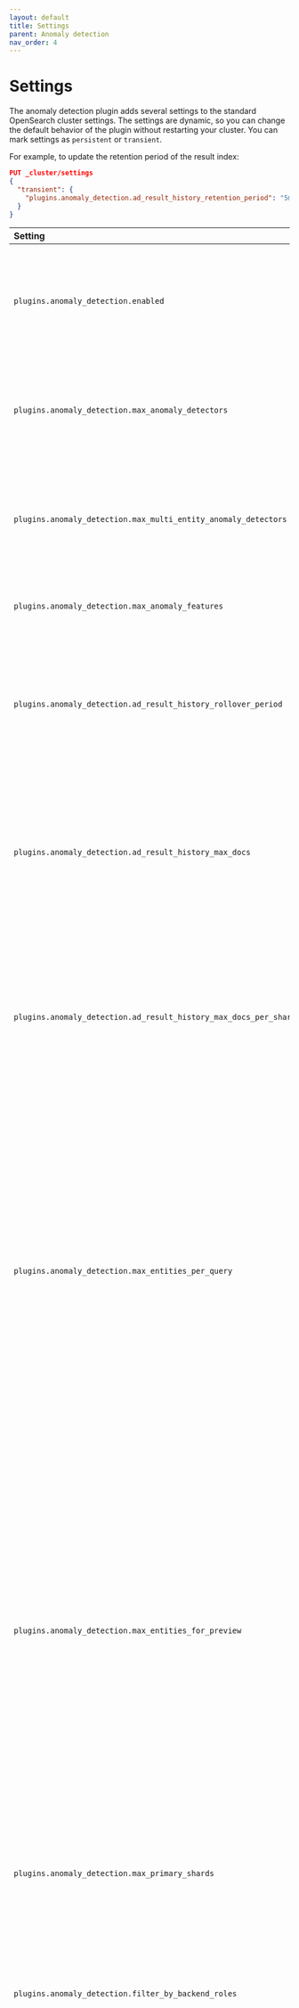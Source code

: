 ```yaml
---
layout: default
title: Settings
parent: Anomaly detection
nav_order: 4
---
```


# Settings

The anomaly detection plugin adds several settings to the standard OpenSearch cluster settings.
The settings are dynamic, so you can change the default behavior of the plugin without restarting your cluster.
You can mark settings as `persistent` or `transient`.

For example, to update the retention period of the result index:

```json
PUT _cluster/settings
{
  "transient": {
    "plugins.anomaly_detection.ad_result_history_retention_period": "5m"
  }
}
```

Setting | Default | Description
:--- | :--- | :---
`plugins.anomaly_detection.enabled` | True | Whether the anomaly detection plugin is enabled or not. If disabled, all detectors immediately stop running.
`plugins.anomaly_detection.max_anomaly_detectors` | 1,000 | The maximum number of non-high cardinality detectors (no category field) users can create.
`plugins.anomaly_detection.max_multi_entity_anomaly_detectors` | 10 | The maximum number of high cardinality detectors (with category field) in a cluster.
`plugins.anomaly_detection.max_anomaly_features` | 5 | The maximum number of features for a detector.
`plugins.anomaly_detection.ad_result_history_rollover_period` | 12h | How often the rollover condition is checked. If `true`, the anomaly detection plugin rolls over the result index to a new index.
`plugins.anomaly_detection.ad_result_history_max_docs` | 250,000,000 | The maximum number of documents in one result index. The anomaly detection plugin only counts refreshed documents in the primary shards.
`plugins.anomaly_detection.ad_result_history_max_docs_per_shard` | 1,350,000,000 | The maximum number of documents in a single shard of the result index. The anomaly detection plugin only counts the refreshed documents in the primary shards.
`plugins.anomaly_detection.max_entities_per_query` | 1,000,000 | The maximum unique values per detection interval for high cardinality detectors. By default, if the category field(s) have more than the configured unique values in a detector interval, the anomaly detection plugin orders them by the natural ordering of categorical values (for example, entity `ab` comes before `bc`) and then selects the top values.
`plugins.anomaly_detection.max_entities_for_preview` | 5 | The maximum unique category field values displayed with the preview operation for high cardinality detectors. By default, if the category field(s) have more than the configured unique values in a detector interval, the anomaly detection plugin orders them by the natural ordering of categorical values (for example, entity `ab` comes before `bc`) and then selects the top values.
`plugins.anomaly_detection.max_primary_shards` | 10 | The maximum number of primary shards an anomaly detection index can have.
`plugins.anomaly_detection.filter_by_backend_roles` | False | When you enable the security plugin and set this to `true`, the anomaly detection plugin filters results based on the user's backend role(s).
`plugins.anomaly_detection.max_batch_task_per_node` | 10 | Starting a historical analysis triggers a batch task. This setting is the number of batch tasks that you can run per data node. You can tune this setting from 1 to 1,000. If the data nodes can’t support all batch tasks and you’re not sure if the data nodes are capable of running more historical analysis, add more data nodes instead of changing this setting to a higher value. Increasing this value might bring more load on each data node.
`plugins.anomaly_detection.max_old_ad_task_docs_per_detector` | 1 | You can run historical analysis for the same detector many times. For each run, the anomaly detection plugin creates a new task. This setting is the number of previous tasks the plugin keeps. Set this value to at least 1 to track its last run. You can keep a maximum of 1,000 old tasks to avoid overwhelming the cluster.
`plugins.anomaly_detection.batch_task_piece_size` | 1,000 | The date range for a historical task is split into smaller pieces and the anomaly detection plugin runs the task piece by piece. Each piece contains 1,000 detection intervals by default. For example, if detector interval is 1 minute and one piece is 1,000 minutes, the feature data is queried every 1,000 minutes. You can change this setting from 1 to 10,000.
`plugins.anomaly_detection.batch_task_piece_interval_seconds` | 5 | Add a time interval between two pieces of the same historical analysis task. This interval prevents the task from consuming too much of the available resources and starving other operations like search and bulk index. You can change this setting from 1 to 600 seconds.
`plugins.anomaly_detection.max_top_entities_for_historical_analysis` | 1,000 | The maximum number of top entities that you run for a high cardinality detector historical analysis. The range is from 1 to 10,000.
`plugins.anomaly_detection.max_running_entities_per_detector_for_historical_analysis` | 10 | The number of entity tasks that you can run in parallel for a single high cardinality detector. The task slots available on your cluster also impact how many entities run in parallel. If a cluster has 3 data nodes, each data node has 10 task slots by default. Say you already have two high cardinality detectors and each of them run 10 entities. If you start a single-flow detector that takes 1 task slot, the number of task slots available is 10 * 3 - 10 * 2 - 1 = 9. if you now start a new high cardinality detector, the detector can only run 9 entities in parallel and not 10. You can tune this value from 1 to 1,000 based on your cluster's capability. If you set a higher value, the anomaly detection plugin runs historical analysis faster but also consumes more resources.
`plugins.anomaly_detection.max_cached_deleted_tasks` | 1,000 | You can rerun historical analysis for a single detector as many times as you like. The anomaly detection plugin only keeps a limited number of old tasks, by default 1 old task. If you run historical analysis three times for a detector, the oldest task is deleted. Because historical analysis generates a number of anomaly results in a short span of time, it's necessary to clean up anomaly results for a deleted task. With this field, you can configure how many deleted tasks you can cache at most. The plugin cleans up a task's results when it's deleted. If the plugin fails to do this cleanup, it adds the task's results into a cache and an hourly cron job performs the cleanup. You can use this setting to limit how many old tasks are put into cache to avoid a DDoS attack. After an hour, if still you find an old task result in the cache, use the [delete detector results API]({{site.url}}{{site.baseurl}}/monitoring-plugins/ad/api/#delete-detector-results) to delete the task result manually. You can tune this setting from 1 to 10,000.
`plugins.anomaly_detection.delete_anomaly_result_when_delete_detector` | False | Whether the anomaly detection plugin deletes the anomaly result when you delete a detector. If you want to save some disk space, especially if you've high cardinality detectors generating a lot of results, set this field to true. Alternatively, you can use the [delete detector results API]({{site.url}}{{site.baseurl}}/monitoring-plugins/ad/api/#delete-detector-results) to manually delete the results.
`plugins.anomaly_detection.dedicated_cache_size` | 10 | If the real-time analysis of a high cardinality detector starts successfully, the anomaly detection plugin guarantees keeping 10 (dynamically adjustable via this setting) entities' models in memory per node. If the number of entities exceeds this limit, the plugin puts the extra entities' models in a memory space shared by all detectors. The actual number of entities varies based on the memory that you've available and the frequencies of the entities. If you'd like the plugin to guarantee keeping more entities' models in memory and if you're cluster has sufficient memory, you can increase this setting value.
`plugins.anomaly_detection.max_concurrent_preview` | 2 | The maximum number of concurrent previews. You can use this setting to limit resource usage.
`plugins.anomaly_detection.model_max_size_percent` | 0.1 | The upper bound of the memory percentage for a model.
